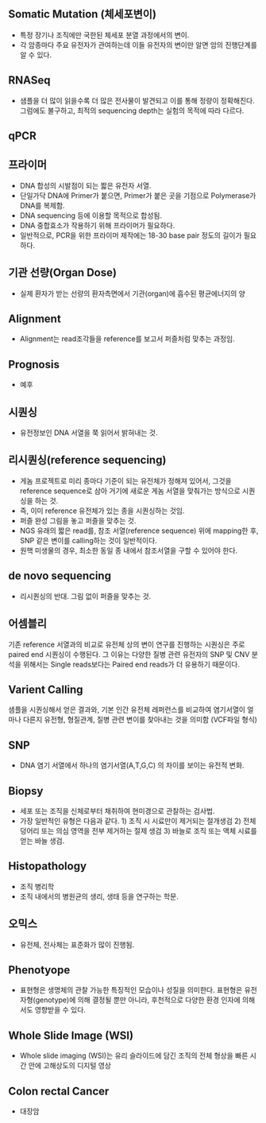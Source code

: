 ## Somatic Mutation (체세포변이)
- 특정 장기나 조직에만 국한된 체세포 분열 과정에서의 변이.
- 각 암종마다 주요 유전자가 관여하는데 이들 유전자의 변이만 알면 암의 진행단계를 알 수 있다.

## RNASeq
- 샘플을 더 많이 읽을수록 더 많은 전사물이 발견되고 이를 통해 정량이 정확해진다. 그럼에도 불구하고, 최적의 sequencing depth는 실험의 목적에 따라 다르다.

## qPCR


## 프라이머
- DNA 합성의 시발점이 되는 짧은 유전자 서열.
- 단일가닥 DNA에 Primer가 붙으면, Primer가 붙은 곳을 기점으로 Polymerase가 DNA를 복제함.
- DNA sequencing 등에 이용할 목적으로 합성됨.
- DNA 중합효소가 작용하기 위해 프라이머가 필요하다.
- 일반적으로, PCR을 위한 프라이머 제작에는 18-30 base pair 정도의 길이가 필요하다.


## 기관 선량(Organ Dose)
- 실제 환자가 받는 선량의 환자측면에서 기관(organ)에 흡수된 평균에너지의 양

## Alignment
- Alignment는 read조각들을 reference를 보고서 퍼즐처럼 맞추는 과정임.

## Prognosis 
- 예후

## 시퀀싱
- 유전정보인 DNA 서열을 쭉 읽어서 밝혀내는 것. 

## 리시퀀싱(reference sequencing)
- 게놈 프로젝트로 미리 종마다 기준이 되는 유전체가 정해져 있어서, 그것을 reference sequence로 삼아 거기에 새로운 게놈 서열을 맞춰가는 방식으로 시퀀싱을 하는 것.
- 즉, 이미 reference 유전체가 있는 종을 시퀀싱하는 것임.
- 퍼즐 완성 그림을 놓고 퍼즐을 맞추는 것. 
- NGS 유래의 짧은 read를, 참조 서열(reference sequence) 위에 mapping한 후, SNP 같은 변이를 calling하는 것이 일반적이다.
- 원핵 미생물의 경우, 최소한 동일 종 내에서 참조서열을 구할 수 있어야 한다. 

## de novo sequencing
- 리시퀀싱의 반대. 그림 없이 퍼즐을 맞추는 것.

## 어셈블리 

기존 reference 서열과의 비교로 유전체 상의 변이 연구를 진행하는 시퀀싱은 주로 paired end 시퀀싱이 수행된다. 
그 이유는 다양한 질병 관련 유전자의 SNP 및 CNV 분석을 위해서는 Single reads보다는 Paired end reads가 더 유용하기 때문이다. 

## Varient Calling 
샘플을 시퀀싱해서 얻은 결과와, 기본 인간 유전체 레퍼런스를 비교하여 염기서열이 얼마나 다른지 유전형, 형질관계, 질병 관련 변이를 찾아내는 것을 의미함
(VCF파일 형식)

## SNP 
- DNA 염기 서열에서 하나의 염기서열(A,T,G,C) 의 차이를 보이는 유전적 변화.


## Biopsy
- 세포 또는 조직을 신체로부터 채취하여 현미경으로 관찰하는 검사법. 
- 가장 일반적인 유형은 다음과 같다. 1) 조직 시 시료만이 제거되는 절개생검 2) 전체 덩어리 또는 의심 영역을 전부 제거하는 절제 생검 3) 바늘로 조직 또는 액체 시료를 얻는 바늘 생검. 

## Histopathology 
- 조직 병리학
- 조직 내에서의 병원균의 생리, 생태 등을 연구하는 학문.

## 오믹스
- 유전체, 전사체는 표준화가 많이 진행됨. 

## Phenotyope 
- 표현형은 생명체의 관찰 가능한 특징적인 모습이나 성질을 의미한다. 표현형은 유전자형(genotype)에 의해 결정될 뿐만 아니라, 후천적으로 다양한 환경 인자에 의해서도 영향받을 수 있다. 


## Whole Slide Image (WSI)
- Whole slide imaging (WSI)는 유리 슬라이드에 담긴 조직의 전체 형상을 빠른 시간 안에 고해상도의 디지털 영상


## Colon rectal Cancer 
- 대장암
